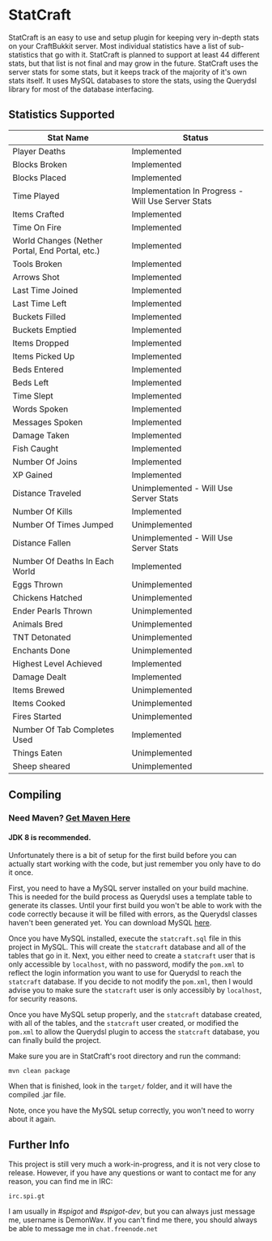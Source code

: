StatCraft
=========

StatCraft is an easy to use and setup plugin for keeping very in-depth stats on your CraftBukkit server. Most individual
statistics have a list of sub-statistics that go with it. StatCraft is planned to support at least 44 different stats, but
that list is not final and may grow in the future. StatCraft uses the server stats for some stats, but it keeps track
of the majority of it's own stats itself. It uses MySQL databases to store the stats, using the Querydsl library
for most of the database interfacing.

Statistics Supported
--------------------

|                  Stat Name                      |                         Status                     |
|-------------------------------------------------|----------------------------------------------------|
| Player Deaths                                   | Implemented                                        |
| Blocks Broken                                   | Implemented                                        |
| Blocks Placed                                   | Implemented                                        |
| Time Played                                     | Implementation In Progress - Will Use Server Stats |
| Items Crafted                                   | Implemented                                        |
| Time On Fire                                    | Implemented                                        |
| World Changes (Nether Portal, End Portal, etc.) | Implemented                                        |
| Tools Broken                                    | Implemented                                        |
| Arrows Shot                                     | Implemented                                        |
| Last Time Joined                                | Implemented                                        |
| Last Time Left                                  | Implemented                                        |
| Buckets Filled                                  | Implemented                                        |
| Buckets Emptied                                 | Implemented                                        |
| Items Dropped                                   | Implemented                                        |
| Items Picked Up                                 | Implemented                                        |
| Beds Entered                                    | Implemented                                        |
| Beds Left                                       | Implemented                                        |
| Time Slept                                      | Implemented                                        |
| Words Spoken                                    | Implemented                                        |
| Messages Spoken                                 | Implemented                                        |
| Damage Taken                                    | Implemented                                        |
| Fish Caught                                     | Implemented                                        |
| Number Of Joins                                 | Implemented                                        |
| XP Gained                                       | Implemented                                        |
| Distance Traveled                               | Unimplemented - Will Use Server Stats              |
| Number Of Kills                                 | Implemented                                        |
| Number Of Times Jumped                          | Unimplemented                                      |
| Distance Fallen                                 | Unimplemented - Will Use Server Stats              |
| Number Of Deaths In Each World                  | Implemented                                        |
| Eggs Thrown                                     | Unimplemented                                      |
| Chickens Hatched                                | Unimplemented                                      |
| Ender Pearls Thrown                             | Unimplemented                                      |
| Animals Bred                                    | Unimplemented                                      |
| TNT Detonated                                   | Unimplemented                                      |
| Enchants Done                                   | Unimplemented                                      |
| Highest Level Achieved                          | Implemented                                        |
| Damage Dealt                                    | Implemented                                        |
| Items Brewed                                    | Unimplemented                                      |
| Items Cooked                                    | Unimplemented                                      |
| Fires Started                                   | Unimplemented                                      |
| Number Of Tab Completes Used                    | Implemented                                        |
| Things Eaten                                    | Unimplemented                                      |
| Sheep sheared                                   | Unimplemented                                      |

Compiling
---------

### Need Maven? [Get Maven Here](http://maven.apache.org/download.cgi)

#### JDK 8 is recommended.

Unfortunately there is a bit of setup for the first build before you can actually start working with the code, but
just remember you only have to do it once.

First, you need to have a MySQL server installed on your build machine. This is needed for the build process as
Querydsl uses a template table to generate its classes. Until your first build you won't be able to work with the code
correctly because it will be filled with errors, as the Querydsl classes haven't been generated yet. You can download
MySQL [here](http://dev.mysql.com/downloads/mysql/).

Once you have MySQL installed, execute the `statcraft.sql` file in this project in MySQL. This will create the
`statcraft` database and all of the tables that go in it. Next, you either need to create a `statcraft` user that is
only accessible by `localhost`, with no password, modify the `pom.xml` to reflect the login information you want to use
for Querydsl to reach the `statcraft` database. If you decide to not modify the `pom.xml`, then I would advise you to
make sure the `statcraft` user is only accessibly by `localhost`, for security reasons.

Once you have MySQL setup properly, and the `statcraft` database created, with all of the tables, and the `statcraft`
user created, or modified the `pom.xml` to allow the Querydsl plugin to access the `statcraft` database, you can finally
build the project.

Make sure you are in StatCraft's root directory and run the command:

`mvn clean package`

When that is finished, look in the `target/` folder, and it will have the compiled .jar file.

Note, once you have the MySQL setup correctly, you won't need to worry about it again.

Further Info
------------

This project is still very much a work-in-progress, and it is not very close to release. However, if you have any
questions or want to contact me for any reason, you can find me in IRC:

`irc.spi.gt`

I am usually in *#spigot* and *#spigot-dev*, but you can always just message me, username is DemonWav.
If you can't  find me there, you should always be able to message me in `chat.freenode.net`
